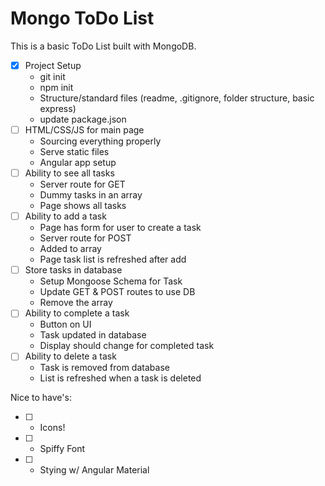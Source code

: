 # Mongo ToDo List

This is a basic ToDo List built with MongoDB.

- [X] Project Setup 
    - git init
    - npm init 
    - Structure/standard files (readme, .gitignore, folder structure, basic express)
    - update package.json
- [ ] HTML/CSS/JS for main page
    - Sourcing everything properly
    - Serve static files
    - Angular app setup
- [ ] Ability to see all tasks
    - Server route for GET
    - Dummy tasks in an array
    - Page shows all tasks
- [ ] Ability to add a task
    - Page has form for user to create a task
    - Server route for POST
    - Added to array
    - Page task list is refreshed after add
- [ ] Store tasks in database
    - Setup Mongoose Schema for Task
    - Update GET & POST routes to use DB
    - Remove the array
- [ ] Ability to complete a task 
    - Button on UI
    - Task updated in database
    - Display should change for completed task
- [ ] Ability to delete a task
    - Task is removed from database
    - List is refreshed when a task is deleted

Nice to have's:
- [ ] - Icons! 
- [ ] - Spiffy Font
- [ ] - Stying w/ Angular Material
